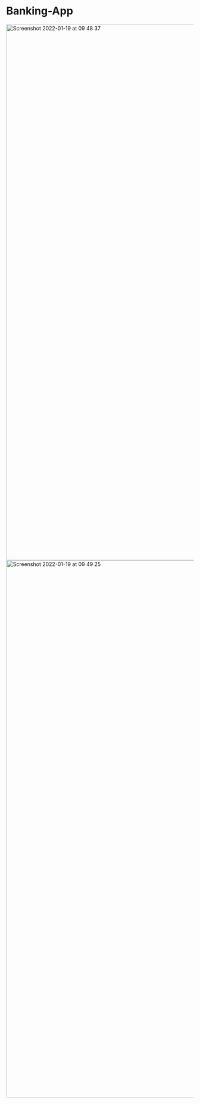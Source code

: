 # Banking-App

<img width="1436" alt="Screenshot 2022-01-19 at 09 48 37" src="https://user-images.githubusercontent.com/95755981/150096050-c1510277-f6f6-426b-877a-5b5904ed4b0a.png">

<img width="1440" alt="Screenshot 2022-01-19 at 09 49 25" src="https://user-images.githubusercontent.com/95755981/150096127-6563fb3b-009e-4d14-b8f8-981c0a465d24.png">
